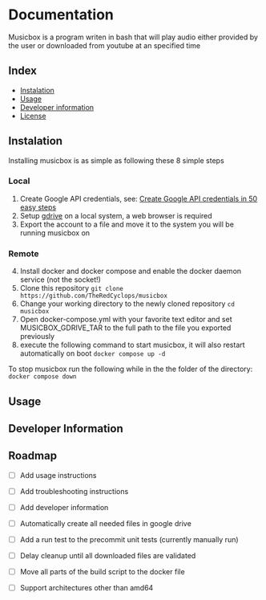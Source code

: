 # Documentation

Musicbox is a program writen in bash that will play audio either provided by the user or downloaded from youtube at an specified time

## Index

* [Instalation](#Instalation)
* [Usage](#Usage)
* [Developer information](#Developer-Information)
* [License](../COPYING)

## Instalation
Installing musicbox is as simple as following these 8 simple steps
### Local
1. Create Google API credentials, see: [Create Google API credentials in 50 easy steps](https://github.com/glotlabs/gdrive/blob/main/docs/create_google_api_credentials.md)
1. Setup [gdrive](https://github.com/glotlabs/gdrive) on a local system, a web browser is required
3. Export the account to a file and move it to the system you will be running musicbox on
### Remote
4. Install docker and docker compose and enable the docker daemon service (not the socket!)
5. Clone this repository
   `git clone https://github.com/TheRedCyclops/musicbox`
6. Change your working directory to the newly cloned repository
   `cd musicbox`
7. Open docker-compose.yml with your favorite text editor and set MUSICBOX_GDRIVE_TAR to the full path to the file you exported previously 
8. execute the following command to start musicbox, it will also restart automatically on boot
   `docker compose up -d`

To stop musicbox run the following while in the the folder of the directory:
   `docker compose down`

## Usage
## Developer Information
## Roadmap
- [ ] Add usage instructions
- [ ] Add troubleshooting instructions
- [ ] Add developer information
- [ ] Automatically create all needed files in google drive
- [ ] Add a run test to the precommit unit tests (currently manually run)
- [ ] Delay cleanup until all downloaded files are validated
- [ ] Move all parts of the build script to the docker file
- [ ] Support architectures other than amd64

